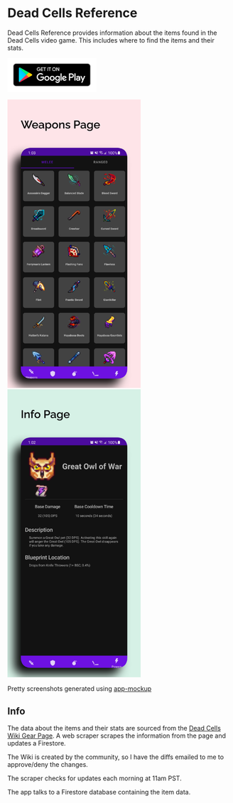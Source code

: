 # Dead Cells Reference

Dead Cells Reference provides information about the items found in the Dead Cells video game. This
includes where to find the items and their stats.

<a href="https://play.google.com/store/apps/details?id=deadcellscomp"><img src="docs/play_badge.png" alt="Get it on Google Play" width="200"/></a>

<img src="docs/gear_page.png" alt="Gear Page" width="300"/><img src="docs/info_page.png" alt="Info Page" width="300"/>

Pretty screenshots generated using [app-mockup](https://app-mockup.com/)

## Info

The data about the items and their stats are sourced from the
[Dead Cells Wiki Gear Page](https://deadcells.fandom.com/wiki/Gear). A web scraper scrapes the
information from the page and updates a Firestore.

The Wiki is created by the community, so I have the diffs emailed to me to approve/deny the changes.

The scraper checks for updates each morning at 11am PST.

The app talks to a Firestore database containing the item data.
